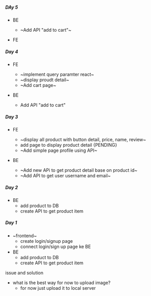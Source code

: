 ##### DAy 5
- BE
  - ~Add API "add to cart"~

- FE


##### Day 4
- FE
  - ~implement query paramter react~
  - ~display proudt detail~
  - ~Add cart page~

- BE
  - Add API "add to cart"

##### Day 3
- FE
  - ~display all product with button detail, price, name, review~
  - add page to display product detail {PENDING}
  - ~Add simple page profile using API~
  
- BE
  - ~Add new APi to get product detail base on product id~
  - ~Add API to get user username and email~

##### Day 2
- BE
  - add product to DB
  - create API to get product item

##### Day 1
- ~frontend~
  - create login/signup page 
  - connect login/sign up page ke BE
- BE
  - add product to DB
  - create API to get product item

issue and solution
- what is the best way for now to upload image?
  - for now just upload it to local server
